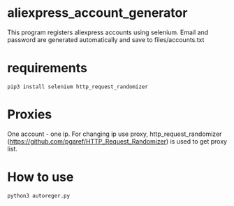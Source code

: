 # aliexpress_account_generator
This program registers aliexpress accounts using selenium.
Email and password are generated automatically and save to files/accounts.txt
# requirements
```
pip3 install selenium http_request_randomizer
```
# Proxies
One account - one ip. For changing ip use proxy,  http_request_randomizer (https://github.com/pgaref/HTTP_Request_Randomizer) is used to get proxy list.
# How to use
```
python3 autoreger.py
```
